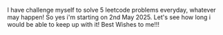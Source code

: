 I have challenge myself to solve 5 leetcode problems everyday, whatever may happen! 
So yes i'm starting on 2nd May 2025. Let's see how long i would be able to keep up with it!
Best Wishes to me!!!
